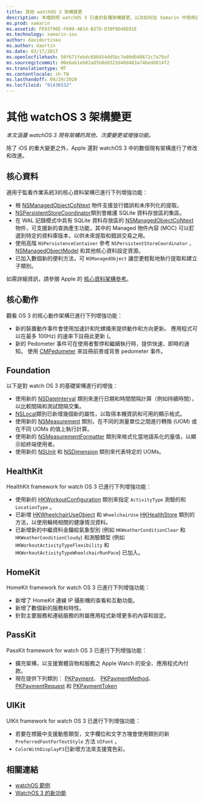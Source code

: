 ```yaml
---
title: 其他 watchOS 3 架構變更
description: 本檔說明 watchOS 3 引進的各種架構變更，以及如何在 Xamarin 中使用這些變更。 我們會討論核心資料、核心動作、Foundation、HealthKit、HomeKit、PassKit 和 UIKit。
ms.prod: xamarin
ms.assetid: FE93796E-F699-4B14-B37D-D39F9D48E81E
ms.technology: xamarin-ios
author: davidortinau
ms.author: daortin
ms.date: 03/17/2017
ms.openlocfilehash: 50f671febdc698454dd5bc7e00d040672c7a79af
ms.sourcegitcommit: 00e6a61eb82ad5b0dd323d48d483a74bedd814f2
ms.translationtype: MT
ms.contentlocale: zh-TW
ms.lasthandoff: 09/29/2020
ms.locfileid: "91436532"
---
```

# <a name="additional-watchos-3-frameworks-changes"></a>其他 watchOS 3 架構變更

_本文涵蓋 watchOS 3 現有架構的其他、次要變更或增強功能。_

除了 iOS 的重大變更之外，Apple 還對 watchOS 3 中的數個現有架構進行了修改和改進。

## <a name="core-data"></a>核心資料

適用于監看作業系統3的核心資料架構已進行下列增強功能：

- 根 [NSManagedObjectCoNtext](https://developer.apple.com/reference/coredata/nsmanagedobjectcontext) 物件支援並行錯誤和未序列化的提取。
- [NSPersistentStoreCoordinator](https://developer.apple.com/reference/coredata/nspersistentstorecoordinator)類別會維護 SQLite 資料存放區的集區。
- 在 WAL 記錄模式中具有 SQLite 資料存放區的 [NSManagedObjectCoNtext](https://developer.apple.com/reference/coredata/nsmanagedobjectcontext) 物件，可支援新的查詢產生功能，其中的 Managed 物件內容 (MOC) 可以釘選到特定的資料庫版本，以供未來提取和錯誤交易之用。
- 使用高階 `NSPersistenceContainer` 參考 `NSPersistentStoreCoordinator` 、 [NSManagedObjectModel](https://developer.apple.com/reference/coredata/nsmanagedobjectmodel) 和其他核心資料設定資源。
- 已加入數個新的便利方法，可 `NSManagedObject` 讓您更輕鬆地執行提取和建立子類別。

如需詳細資訊，請參閱 Apple 的 [核心資料架構參考](https://developer.apple.com/reference/coredata)。

## <a name="core-motion"></a>核心動作

觀看 OS 3 的核心動作架構已進行下列增強功能：

- 新的裝置動作事件會使用加速計和陀螺儀來提供動作和方向更新。 應用程式可以在最多 100Hz) 的速率下註冊此更新 (。
- 新的 Pedometer 事件可在使用者暫停和繼續執行時，提供快速、即時的通知。 使用 [CMPedometer](https://developer.apple.com/reference/coremotion/cmpedometer) 來註冊前景或背景 pedometer 事件。

## <a name="foundation"></a>Foundation

以下是對 watch OS 3 的基礎架構進行的增強：

- 使用新的 [NSDateInterval](https://developer.apple.com/reference/foundation/nsdateinterval) 類別來進行日期和時間間隔計算（例如持續時間），以比較間隔和測試間隔交集。
- [NSLocal](https://developer.apple.com/reference/foundation/nslocale)類別已新增幾個新的屬性，以取得本機資訊和可用的顯示格式。
- 使用新的 [NSMeasurement](https://developer.apple.com/reference/foundation/nsmeasurement) 類別，在不同的測量單位之間進行轉換 (UOM) 或在不同 UOMs 的值上執行計算。
- 使用新的 [NSMeasurementFormatter](https://developer.apple.com/reference/foundation/nsmeasurementformatter) 類別來格式化當地語系化的量值，以顯示給終端使用者。
- 使用新的 [NSUnit](https://developer.apple.com/reference/foundation/nsunit) 和 [NSDimension](https://developer.apple.com/reference/foundation/nsdimension) 類別來代表特定的 UOMs。

## <a name="healthkit"></a>HealthKit

HealthKit framework for watch OS 3 已進行下列增強功能：

- 使用新的 [HKWorkoutConfiguration](https://developer.apple.com/reference/healthkit/hkworkoutconfiguration) 類別來指定 `ActivityType` 測驗的和 `LocationType` 。
- 已新增 [HKWheelchairUseObject](https://developer.apple.com/reference/healthkit/hkwheelchairuseobject) 和 `WheelchairUse` [HKHealthStore](https://developer.apple.com/reference/healthkit/hkhealthstore) 類別的方法，以使用輪椅相關的健康情況資料。
- 已新增新的中繼資料金鑰給氣象型別 (例如 `HKWeatherConditionClear` 和 `HKWeatherConditionCloudy`) 和測驗類型 (例如 `HKWorkoutActivityTypeFlexibility` 和 `HKWorkoutActivityTypeWheelchairRunPace`) 已加入。

## <a name="homekit"></a>HomeKit

HomeKit framework for watch OS 3 已進行下列增強功能：

- 新增了 HomeKit 連線 IP 攝影機的查看和互動功能。
- 新增了數個新的服務和特性。
- 針對主要服務和連結服務的附屬應用程式新增更多的內容和設定。

## <a name="passkit"></a>PassKit

PassKit framework for watch OS 3 已進行下列增強功能：

- 擴充架構，以支援實體貨物和服務之 Apple Watch 的安全、應用程式內付款。
- 現在提供下列類別： [PKPayment](https://developer.apple.com/reference/passkit/pkpayment)、 [PKPaymentMethod](https://developer.apple.com/reference/passkit/pkpaymentmethod)、 [PKPaymentRequest](https://developer.apple.com/reference/passkit/pkpaymentrequest) 和 [PKPaymentToken](https://developer.apple.com/reference/passkit/pkpaymenttoken)

## <a name="uikit"></a>UIKit

UIKit framework for watch OS 3 已進行下列增強功能：

- 若要在標籤中支援動態類型，文字欄位和文字方塊會使用類別的新 `PreferredFontForTextStyle` 方法 `UIFont` 。
- `ColorWithDisplayP3`已新增方法來支援寬色彩。

## <a name="related-links"></a>相關連結

- [watchOS 範例](/samples/browse/?products=xamarin&term=Xamarin.iOS%2bwatchos)
- [WatchOS 3 的新功能](https://developer.apple.com/library/prerelease/content/releasenotes/General/WhatsNewInwatchOS/Articles/watchOS3.html#//apple_ref/doc/uid/TP40017085-SW1)